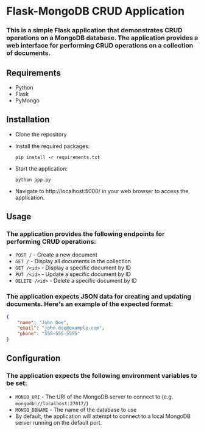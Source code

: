 # Flask-MongoDB CRUD Application
### This is a simple Flask application that demonstrates CRUD operations on a MongoDB database. The application provides a web interface for performing CRUD operations on a collection of documents.

## Requirements
* Python
* Flask
* PyMongo
  
## Installation
* Clone the repository
* Install the required packages: 
  
  `pip install -r requirements.txt`
* Start the application: 
  
  `python app.py`
* Navigate to http://localhost:5000/ in your web browser to access the application.

## Usage
### The application provides the following endpoints for performing CRUD operations:

* `POST /` - Create a new document
* `GET /` - Display all documents in the collection
* `GET /<id>` - Display a specific document by ID
* `PUT /<id>` - Update a specific document by ID
* `DELETE /<id>` - Delete a specific document by ID

### The application expects JSON data for creating and updating documents. Here's an example of the expected format:

```json
{
    "name": "John Doe",
    "email": "john.doe@example.com",
    "phone": "555-555-5555"
}
```

## Configuration
### The application expects the following environment variables to be set:

* `MONGO_URI` - The URI of the MongoDB server to connect to (e.g. `mongodb://localhost:27017/`)
* `MONGO_DBNAME` - The name of the database to use
* By default, the application will attempt to connect to a local MongoDB server running on the default port.